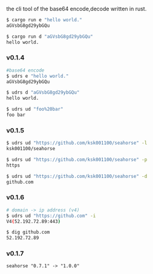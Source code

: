 the cli tool of the base64 encode,decode written in rust.

```sh
$ cargo run e "hello world."
aGVsbG8gd29ybGQu

$ cargo run d "aGVsbG8gd29ybGQu"
hello world.
```

### v0.1.4

```sh
#base64 encode
$ udrs e "hello world."
aGVsbG8gd29ybGQu

$ udrs d "aGVsbG8gd29ybGQu"
hello world.

$ udrs ud "foo%20bar"
foo bar
```

### v0.1.5

```sh
$ udrs ud "https://github.com/ksk001100/seahorse" -l
ksk001100/seahorse

$ udrs ud "https://github.com/ksk001100/seahorse" -p
https

$ udrs ud "https://github.com/ksk001100/seahorse" -d
github.com
```

### v0.1.6

```sh
# domain -> ip address (v4)
$ udrs ud "https://github.com" -i
V4(52.192.72.89:443)

$ dig github.com
52.192.72.89
```

### v0.1.7

```
seahorse "0.7.1" -> "1.0.0"
```

